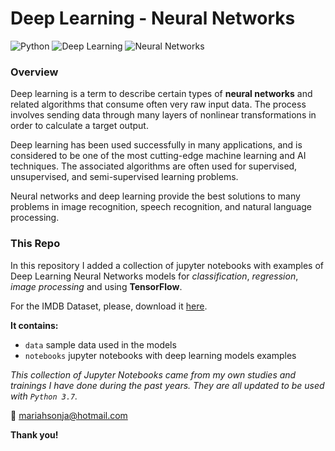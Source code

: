 # Deep Learning - Neural Networks 
![Python](https://img.shields.io/badge/Python-3.7-brightgreen.svg)
![Deep Learning](https://img.shields.io/badge/AI-Deep%20Learning-orange)
![Neural Networks](https://img.shields.io/badge/AI-Neural%20Networks-blue)

### Overview

Deep learning is a term to describe certain types of **neural networks** and related algorithms that consume often very raw input data. 
The process involves sending data through many layers of nonlinear transformations in order to calculate a target output.

Deep learning has been used successfully in many applications, and is considered to be one of the most cutting-edge machine learning and AI techniques. 
The associated algorithms are often used for supervised, unsupervised, and semi-supervised learning problems.

Neural networks and deep learning provide the best solutions to many problems in image recognition, speech recognition, and natural language processing.

### This Repo

In this repository I added a collection of jupyter notebooks with 
examples of Deep Learning Neural Networks models for *classification*, *regression*, 
*image processing* and using **TensorFlow**.

For the IMDB Dataset, please, download it [here](https://www.imdb.com/interfaces/).

**It contains:**

- `data` sample data used in the models
- `notebooks` jupyter notebooks with deep learning models examples 


*This collection of Jupyter Notebooks came from my own studies and trainings I have done during the past years. They are all updated to be used with `Python 3.7`.*

:email: mariahsonja@hotmail.com

**Thank you!**
